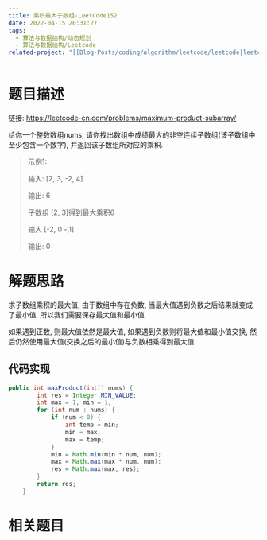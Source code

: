 ```yaml
---
title: 乘积最大子数组-LeetCode152
date: 2022-04-15 20:31:27
tags:
  - 算法与数据结构/动态规划
  - 算法与数据结构/Leetcode
related-project: "[[Blog-Posts/coding/algorithm/leetcode/leetcode|leetcode]]"
---
```


# 题目描述

链接: https://leetcode-cn.com/problems/maximum-product-subarray/

给你一个整数数组nums, 请你找出数组中成绩最大的非空连续子数组(该子数组中至少包含一个数字), 并返回该子数组所对应的乘积.

> 示例1:
>
> 输入: \[2, 3, -2, 4]
>
> 输出: 6
>
> 子数组 \[2, 3]得到最大乘积6
>
> 输入 \[-2, 0 -,1]
>
> 输出: 0

<!--more-->

# 解题思路

求子数组乘积的最大值, 由于数组中存在负数, 当最大值遇到负数之后结果就变成了最小值. 所以我们需要保存最大值和最小值. 

如果遇到正数, 则最大值依然是最大值, 如果遇到负数则将最大值和最小值交换, 然后仍然使用最大值(交换之后的最小值)与负数相乘得到最大值.

## 代码实现

```java
public int maxProduct(int[] nums) {
		int res = Integer.MIN_VALUE;
		int max = 1, min = 1;
		for (int num : nums) {
			if (num < 0) {
				int temp = min;
				min = max;
				max = temp;
			}
			min = Math.min(min * num, num);
			max = Math.max(max * num, num);
			res = Math.max(max, res);
		}
		return res;
	}
```

# 相关题目

